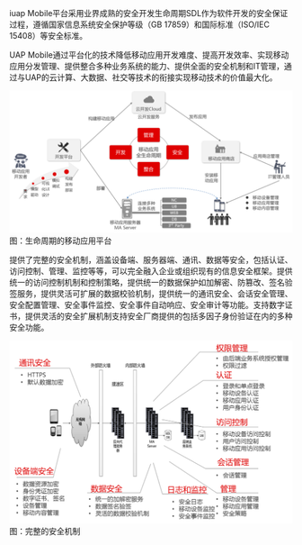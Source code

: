 iuap Mobile平台采用业界成熟的安全开发生命周期SDL作为软件开发的安全保证过程，遵循国家信息系统安全保护等级（GB 17859）和国际标准（ISO\/IEC 15408）等安全标准。

UAP Mobile通过平台化的技术降低移动应用开发难度、提高开发效率、实现移动应用分发管理、提供整合多种业务系统的能力、提供全面的安全机制和IT管理，通过与UAP的云计算、大数据、社交等技术的衔接实现移动技术的价值最大化。

![](/assets/26.png)
                                                                             图：生命周期的移动应用平台

提供了完整的安全机制，涵盖设备端、服务器端、通讯、数据等安全，包括认证、访问控制、管理、监控等等，可以完全融入企业或组织现有的信息安全框架。提供统一的访问控制机制和控制策略，提供统一的数据保护如加解密、防篡改、签名验签服务，提供灵活可扩展的数据校验机制，提供统一的通讯安全、会话安全管理、安全配置管理、安全事件监控、安全事件自动响应、安全审计等功能。支持数字证书，提供灵活的安全扩展机制支持安全厂商提供的包括多因子身份验证在内的多种安全功能。

![](/assets/27.png)
                                                                             图：完整的安全机制

